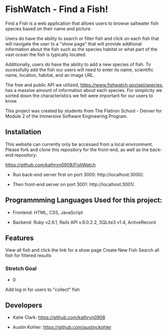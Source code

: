 # FishWatch - Find a Fish! 

Find a Fish is a web application that allows users to browse saltwater fish species based on their name and picture. 

Users do have the ability to search or filter fish and click on each fish that will navigate the user to a "show page" that will provide addtional information about the fish such as the species habitat or what part of the vast ocean the fish is typically located. 

Additionally, users do have the ability to add a new species of fish. To sucessfully add the fish our users will need to enter its name, scientific name, location, habitat, and an image URL. 

The free and public API we utilized, https://www.fishwatch.gov/api/species, has a massive amount of information about each species. For simplicity we sorted down the characteristics we felt were important for our users to know. 

This project was created by students from The Flatiron School - Denver for Module 2 of the Immersive Software Engineering Program.

## Installation
This website can currently only be accessed from a local environment. Please fork and clone this repository for the front-end, as well as the back-end repository:

https://github.com/kathryn0908/FishWatch 

-  Run back-end server first on port 3000: http://localhost:3000/.

-   Then front-end server on port 3001: http://localhost:3001/.

## Programmming Languages Used for this project:

-   Frontend: HTML, CSS, JavaScript

-   Backend: Ruby v2.6.1, Rails API v.6.0.2.2, SQLite3 v1.4, ActiveRecord

## Features

View all fish and click the link for a show page
Create New Fish 
Search all fish for filtered results

### Stretch Goal  
 * 0

Add log in for users to "collect" fish 

## Developers

- Katie Clark: https://github.com/kathryn0908

- Austin Kohler: https://github.com/austinckohler 



